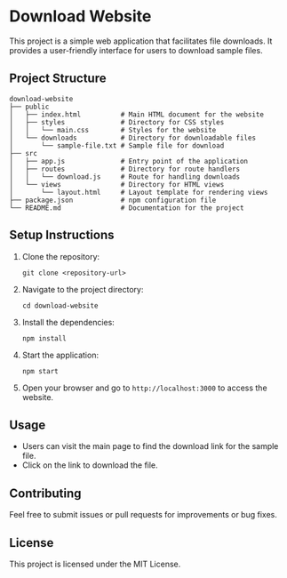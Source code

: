 # Download Website

This project is a simple web application that facilitates file downloads. It provides a user-friendly interface for users to download sample files.

## Project Structure

```
download-website
├── public
│   ├── index.html          # Main HTML document for the website
│   ├── styles              # Directory for CSS styles
│   │   └── main.css        # Styles for the website
│   └── downloads           # Directory for downloadable files
│       └── sample-file.txt # Sample file for download
├── src
│   ├── app.js              # Entry point of the application
│   ├── routes              # Directory for route handlers
│   │   └── download.js     # Route for handling downloads
│   └── views               # Directory for HTML views
│       └── layout.html     # Layout template for rendering views
├── package.json            # npm configuration file
└── README.md               # Documentation for the project
```

## Setup Instructions

1. Clone the repository:
   ```
   git clone <repository-url>
   ```

2. Navigate to the project directory:
   ```
   cd download-website
   ```

3. Install the dependencies:
   ```
   npm install
   ```

4. Start the application:
   ```
   npm start
   ```

5. Open your browser and go to `http://localhost:3000` to access the website.

## Usage

- Users can visit the main page to find the download link for the sample file.
- Click on the link to download the file.

## Contributing

Feel free to submit issues or pull requests for improvements or bug fixes. 

## License

This project is licensed under the MIT License.
